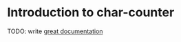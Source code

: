 # Introduction to char-counter

TODO: write [great documentation](http://jacobian.org/writing/what-to-write/)
